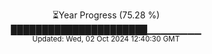 <p align="center">
⏳Year Progress (75.28 %) <br>
██████████████████████▁▁▁▁▁▁▁▁ <br>
<sub>Updated: Wed, 02 Oct 2024 12:40:30 GMT</sub>
</p>

